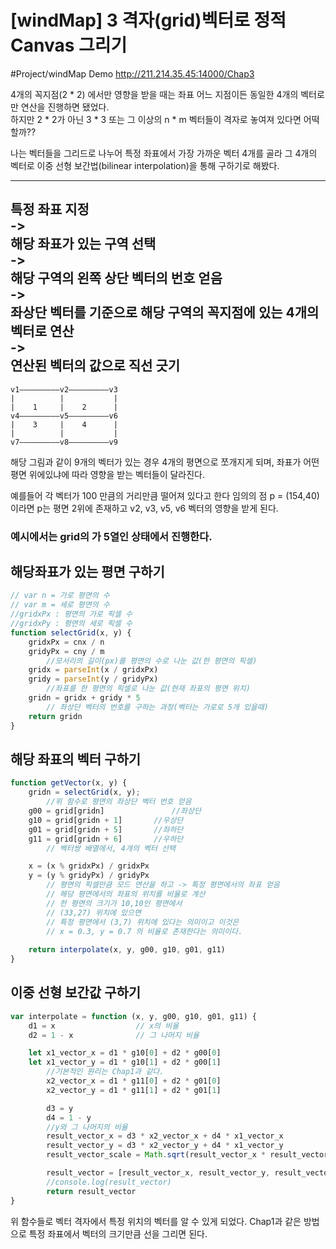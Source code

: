 # [windMap] 3 격자(grid)벡터로 정적 Canvas 그리기
#Project/windMap
Demo http://211.214.35.45:14000/Chap3

4개의 꼭지점(2 * 2) 에서만 영향을 받을 때는 좌표 어느 지점이든 동일한 4개의 벡터로만 연산을 진행하면 됐었다.   
하지만 2 * 2가 아닌 3 * 3 또는 그 이상의  n * m 벡터들이 격자로 놓여져 있다면 어떡할까??

나는 벡터들을 그리드로 나누어 특정 좌표에서 가장 가까운 벡터 4개를 골라 그 4개의 벡터로 이중 선형 보간법(bilinear interpolation)을 통해 구하기로 해봤다.   

---
특정 좌표 지정  
->  
해당 좌표가 있는 구역 선택  
->  
해당 구역의 왼쪽 상단 벡터의 번호 얻음  
->  
좌상단 벡터를 기준으로 해당 구역의 꼭지점에 있는 4개의 벡터로 연산  
->  
연산된 벡터의 값으로 직선 긋기  
---

```
v1—————————v2—————————v3
|          |           |
|    1     |    2      |
v4—————————v5—————————v6
|    3     |    4      |
|          |           |
v7—————————v8—————————v9
```

해당 그림과 같이 9개의 벡터가 있는 경우 4개의 평면으로 쪼개지게 되며, 좌표가 어떤 평면 위에있냐에 따라 영향을 받는 벡터들이 달라진다.

예를들어 각 벡터가 100 만큼의 거리만큼 떨어져 있다고 한다
임의의 점 
p = (154,40)이라면 
p는 평면 2위에 존재하고 v2, v3, v5, v6 벡터의 영향을 받게 된다.

### 예시에서는 grid의 가 5열인 상태에서 진행한다. 
## 해당좌표가 있는 평면 구하기
```javascript
// var n = 가로 평면의 수
// var m = 세로 평면의 수
//gridxPx : 평면의 가로 픽셀 수
//gridxPy : 평면의 세로 픽셀 수
function selectGrid(x, y) {
    gridxPx = cnx / n
    gridyPx = cny / m
		//모서리의 길이(px)를 평면의 수로 나눈 값(한 평면의 픽셀)
    gridx = parseInt(x / gridxPx)
    gridy = parseInt(y / gridyPx)
		//좌표를 한 평면의 픽셀로 나눈 값(현재 좌표의 평면 위치)
    gridn = gridx + gridy * 5
		// 좌상단 벡터의 번호를 구하는 과정(벡터는 가로로 5개 있을때)
    return gridn
}
```

## 해당 좌표의 벡터 구하기
```javascript
function getVector(x, y) {
    gridn = selectGrid(x, y);
		//위 함수로 평면의 좌상단 벡터 번호 얻음
    g00 = grid[gridn]				//좌상단
    g10 = grid[gridn + 1]		//우상단
    g01 = grid[gridn + 5]		//좌하단
    g11 = grid[gridn + 6]		//우하단
		// 벡터쌍 배열에서, 4개의 벡터 선택

    x = (x % gridxPx) / gridxPx
    y = (y % gridyPx) / gridyPx
		// 평면의 픽셀만큼 모드 연산을 하고 -> 특정 평면에서의 좌표 얻음
		// 해당 평면에서의 좌표의 위치를 비율로 계산
		// 한 평면의 크기가 10,10인 평면에서 
		// (33,27) 위치에 있으면
		// 특정 평면에서 (3,7) 위치에 있다는 의미이고 이것은
		// x = 0.3, y = 0.7 의 비율로 존재한다는 의미이다.
		
    return interpolate(x, y, g00, g10, g01, g11)
}
```


## 이중 선형 보간값 구하기
```javascript
var interpolate = function (x, y, g00, g10, g01, g11) {
    d1 = x					// x의 비율
    d2 = 1 - x				// 그 나머지 비율

    let x1_vector_x = d1 * g10[0] + d2 * g00[0]
    let x1_vector_y = d1 * g10[1] + d2 * g00[1]
		//기본적인 원리는 Chap1과 같다.
		x2_vector_x = d1 * g11[0] + d2 * g01[0]
    	x2_vector_y = d1 * g11[1] + d2 * g01[1]

    	d3 = y
    	d4 = 1 - y
		//y와 그 나머지의 비율
    	result_vector_x = d3 * x2_vector_x + d4 * x1_vector_x
    	result_vector_y = d3 * x2_vector_y + d4 * x1_vector_y
    	result_vector_scale = Math.sqrt(result_vector_x * result_vector_x + result_vector_y * result_vector_y)

    	result_vector = [result_vector_x, result_vector_y, result_vector_scale]
    	//console.log(result_vector)
		return result_vector
}
```

위 함수들로 벡터 격자에서 특정 위치의 벡터를 알 수 있게 되었다.
Chap1과 같은 방법으로 특정 좌표에서 벡터의 크기만큼 선을 그리면 된다.


